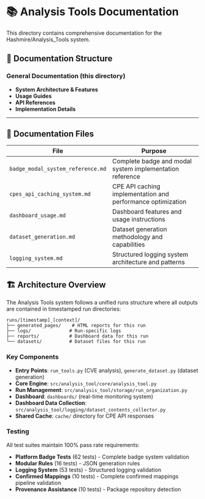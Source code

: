 # 📚 Analysis Tools Documentation

This directory contains comprehensive documentation for the Hashmire/Analysis_Tools system.

## 📁 Documentation Structure

### **General Documentation** (this directory)

- **System Architecture & Features**
- **Usage Guides**  
- **API References**
- **Implementation Details**

---

## 📄 Documentation Files

| File | Purpose |
|------|---------|
| `badge_modal_system_reference.md` | Complete badge and modal system implementation reference |
| `cpes_api_caching_system.md` | CPE API caching implementation and performance optimization |
| `dashboard_usage.md` | Dashboard features and usage instructions |
| `dataset_generation.md` | Dataset generation methodology and capabilities |
| `logging_system.md` | Structured logging system architecture and patterns |

## 🏗️ Architecture Overview

The Analysis Tools system follows a unified runs structure where all outputs are contained in timestamped run directories:

```text
runs/[timestamp]_[context]/
├── generated_pages/    # HTML reports for this run
├── logs/              # Run-specific logs  
├── reports/           # Dashboard data for this run
└── datasets/          # Dataset files for this run
```

### Key Components

- **Entry Points**: `run_tools.py` (CVE analysis), `generate_dataset.py` (dataset generation)
- **Core Engine**: `src/analysis_tool/core/analysis_tool.py`
- **Run Management**: `src/analysis_tool/storage/run_organization.py`
- **Dashboard**: `dashboards/` (real-time monitoring system)
- **Dashboard Data Collection**: `src/analysis_tool/logging/dataset_contents_collector.py`
- **Shared Cache**: `cache/` directory for CPE API responses

### Testing

All test suites maintain 100% pass rate requirements:

- **Platform Badge Tests** (62 tests) - Complete badge system validation
- **Modular Rules** (16 tests) - JSON generation rules
- **Logging System** (53 tests) - Structured logging validation
- **Confirmed Mappings** (10 tests) - Complete confirmed mappings pipeline validation
- **Provenance Assistance** (10 tests) - Package repository detection
